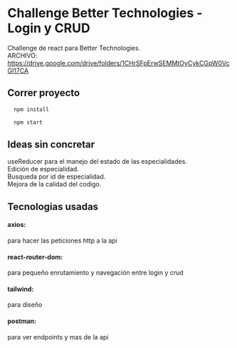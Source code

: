 # Challenge Better Technologies - Login y CRUD 

Challenge de react para Better Technologies. \
ARCHIVO: https://drive.google.com/drive/folders/1CHrSFpErwSEMMtOyCykCGpW0VcGl17CA

## Correr proyecto
```bash
  npm install
```
```bash
  npm start
```

## Ideas sin concretar

useReducer para el manejo del estado de las especialidades. \
Edición de especialidad. \
Busqueda por id de especialidad. \
Mejora de la calidad del codigo.

## Tecnologias usadas

#### axios:

para hacer las peticiones http a la api

#### react-router-dom:

para pequeño enrutamiento y navegación entre login y crud

#### tailwind:

para diseño 

#### postman:
para ver endpoints y mas de la api
